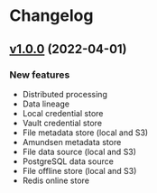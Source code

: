 # Changelog

## [v1.0.0](https://github.com/metastore-developers/metastore/releases/tag/v1.0.0) (2022-04-01)

### **New features**

- Distributed processing
- Data lineage
- Local credential store
- Vault credential store
- File metadata store (local and S3)
- Amundsen metadata store
- File data source (local and S3)
- PostgreSQL data source
- File offline store (local and S3)
- Redis online store
